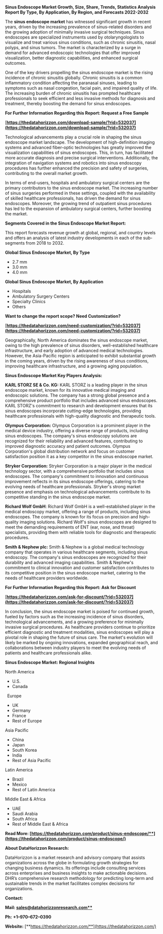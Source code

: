 ﻿**Sinus Endoscope Market Growth, Size, Share, Trends, Statistics Analysis Report By Type, By Application, By Region, and Forecasts 2022-2032**

The **sinus endoscope market** has witnessed significant growth in recent years, driven by the increasing prevalence of sinus-related disorders and the growing adoption of minimally invasive surgical techniques. Sinus endoscopes are specialized instruments used by otolaryngologists to visualize and treat various sinus conditions, such as chronic sinusitis, nasal polyps, and sinus tumors. The market is characterized by a surge in demand for advanced endoscopic technologies that offer improved visualization, better diagnostic capabilities, and enhanced surgical outcomes.

One of the key drivers propelling the sinus endoscope market is the rising incidence of chronic sinusitis globally. Chronic sinusitis is a common inflammatory condition affecting the paranasal sinuses, leading to symptoms such as nasal congestion, facial pain, and impaired quality of life. The increasing burden of chronic sinusitis has prompted healthcare professionals to seek efficient and less invasive methods for diagnosis and treatment, thereby boosting the demand for sinus endoscopes.

**For Further Information Regarding this Report: Request a Free Sample**	

[**https://thedatahorizzon.com/download-sample/?rid=532037](https://thedatahorizzon.com/download-sample/?rid=532037)** 

Technological advancements play a crucial role in shaping the sinus endoscope market landscape. The development of high-definition imaging systems and advanced fiber-optic technologies has greatly improved the visualization capabilities of sinus endoscopes. This, in turn, has facilitated more accurate diagnosis and precise surgical interventions. Additionally, the integration of navigation systems and robotics into sinus endoscopy procedures has further enhanced the precision and safety of surgeries, contributing to the overall market growth.

In terms of end-users, hospitals and ambulatory surgical centers are the primary contributors to the sinus endoscope market. The increasing number of sinus surgeries performed in these settings, coupled with the availability of skilled healthcare professionals, has driven the demand for sinus endoscopes. Moreover, the growing trend of outpatient sinus procedures has led to the expansion of ambulatory surgical centers, further boosting the market.

**Segments Covered in the Sinus Endoscope Market Report:**

This report forecasts revenue growth at global, regional, and country levels and offers an analysis of latest industry developments in each of the sub-segments from 2018 to 2032.

**Global Sinus Endoscope Market, By Type**

- 2.7 mm
- 3.0 mm
- 4.0 mm

**Global Sinus Endoscope Market, By Application**

- Hospitals
- Ambulatory Surgery Centers
- Specialty Clinics
- Others

**Want to change the report scope? Need Customization?**

[**https://thedatahorizzon.com/need-customization/?rid=532037](https://thedatahorizzon.com/need-customization/?rid=532037)** 

Geographically, North America dominates the sinus endoscope market, owing to the high prevalence of sinus disorders, well-established healthcare infrastructure, and early adoption of advanced medical technologies. However, the Asia-Pacific region is anticipated to exhibit substantial growth in the coming years, driven by the rising awareness of sinus conditions, improving healthcare infrastructure, and a growing aging population. 

**Sinus Endoscope Market Key Players Analysis:** 

**KARL STORZ SE & Co. KG:** KARL STORZ is a leading player in the sinus endoscope market, known for its innovative medical imaging and endoscopic solutions. The company has a strong global presence and a comprehensive product portfolio that includes advanced sinus endoscopes. KARL STORZ's commitment to research and development ensures that its sinus endoscopes incorporate cutting-edge technologies, providing healthcare professionals with high-quality diagnostic and therapeutic tools.

**Olympus Corporation:** Olympus Corporation is a prominent player in the medical device industry, offering a diverse range of products, including sinus endoscopes. The company's sinus endoscopy solutions are recognized for their reliability and advanced features, contributing to improved diagnostic accuracy and patient outcomes. Olympus Corporation's global distribution network and focus on customer satisfaction position it as a key competitor in the sinus endoscope market.

**Stryker Corporation:** Stryker Corporation is a major player in the medical technology sector, with a comprehensive portfolio that includes sinus endoscopes. The company's commitment to innovation and continuous improvement reflects in its sinus endoscope offerings, catering to the evolving needs of healthcare professionals. Stryker's strong market presence and emphasis on technological advancements contribute to its competitive standing in the sinus endoscope market.

**Richard Wolf GmbH**: Richard Wolf GmbH is a well-established player in the medical endoscopy market, offering a range of products, including sinus endoscopes. The company is known for its focus on precision and high-quality imaging solutions. Richard Wolf's sinus endoscopes are designed to meet the demanding requirements of ENT (ear, nose, and throat) specialists, providing them with reliable tools for diagnostic and therapeutic procedures.

**Smith & Nephew plc:** Smith & Nephew is a global medical technology company that operates in various healthcare segments, including sinus endoscopy. The company's sinus endoscopes are recognized for their durability and advanced imaging capabilities. Smith & Nephew's commitment to clinical innovation and customer satisfaction contributes to its competitive position in the sinus endoscope market, catering to the needs of healthcare providers worldwide.

**For Further Information Regarding this Report: Ask for Discount**	

[**https://thedatahorizzon.com/ask-for-discount/?rid=532037](https://thedatahorizzon.com/ask-for-discount/?rid=532037)** 

In conclusion, the sinus endoscope market is poised for continued growth, fueled by factors such as the increasing incidence of sinus disorders, technological advancements, and a growing preference for minimally invasive surgical procedures. As healthcare providers continue to prioritize efficient diagnostic and treatment modalities, sinus endoscopes will play a pivotal role in shaping the future of sinus care. The market's evolution will likely be marked by ongoing innovations, expanded geographical reach, and collaborations between industry players to meet the evolving needs of patients and healthcare professionals alike.

**Sinus Endoscope Market: Regional Insights**

North America

- U.S.
- Canada

` `Europe

- UK
- Germany
- France
- Rest of Europe

Asia Pacific

- China
- Japan
- South Korea
- India
- Rest of Asia Pacific

Latin America

- Brazil
- Mexico
- Rest of Latin America

Middle East & Africa

- UAE
- Saudi Arabia
- South Africa
- Rest of Middle East & Africa

**Read More: [https://thedatahorizzon.com/product/sinus-endoscope/**](https://thedatahorizzon.com/product/sinus-endoscope/)** 

**About DataHorizzon Research:**

DataHorizzon is a market research and advisory company that assists organizations across the globe in formulating growth strategies for changing business dynamics. Its offerings include consulting services across enterprises and business insights to make actionable decisions. DHR’s comprehensive research methodology for predicting long-term and sustainable trends in the market facilitates complex decisions for organizations.

**Contact:**

**Mail: [sales@datahorizzonresearch.com**](mailto:sales@datahorizzonresearch.com)**

**Ph:** **+1–970–672–0390**

**Website:** [**https://thedatahorizzon.com/**](https://thedatahorizzon.com/)

